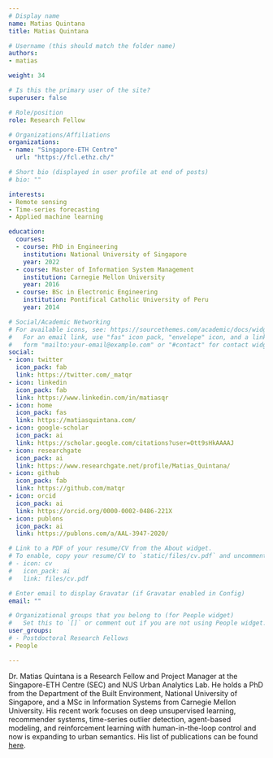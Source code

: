 ```yaml
---
# Display name
name: Matias Quintana
title: Matias Quintana

# Username (this should match the folder name)
authors:
- matias

weight: 34

# Is this the primary user of the site?
superuser: false

# Role/position
role: Research Fellow

# Organizations/Affiliations
organizations:
- name: "Singapore-ETH Centre"
  url: "https://fcl.ethz.ch/"

# Short bio (displayed in user profile at end of posts)
# bio: ""

interests:
- Remote sensing
- Time-series forecasting
- Applied machine learning

education:
  courses:
  - course: PhD in Engineering
    institution: National University of Singapore
    year: 2022
  - course: Master of Information System Management
    institution: Carnegie Mellon University
    year: 2016
  - course: BSc in Electronic Engineering
    institution: Pontifical Catholic University of Peru
    year: 2014

# Social/Academic Networking
# For available icons, see: https://sourcethemes.com/academic/docs/widgets/#icons
#   For an email link, use "fas" icon pack, "envelope" icon, and a link in the
#   form "mailto:your-email@example.com" or "#contact" for contact widget.
social:
- icon: twitter
  icon_pack: fab
  link: https://twitter.com/_matqr
- icon: linkedin
  icon_pack: fab
  link: https://www.linkedin.com/in/matiasqr
- icon: home
  icon_pack: fas
  link: https://matiasquintana.com/
- icon: google-scholar
  icon_pack: ai
  link: https://scholar.google.com/citations?user=Ott9sHkAAAAJ
- icon: researchgate
  icon_pack: ai
  link: https://www.researchgate.net/profile/Matias_Quintana/
- icon: github
  icon_pack: fab
  link: https://github.com/matqr
- icon: orcid
  icon_pack: ai
  link: https://orcid.org/0000-0002-0486-221X
- icon: publons
  icon_pack: ai
  link: https://publons.com/a/AAL-3947-2020/

# Link to a PDF of your resume/CV from the About widget.
# To enable, copy your resume/CV to `static/files/cv.pdf` and uncomment the lines below.
# - icon: cv
#   icon_pack: ai
#   link: files/cv.pdf

# Enter email to display Gravatar (if Gravatar enabled in Config)
email: ""

# Organizational groups that you belong to (for People widget)
#   Set this to `[]` or comment out if you are not using People widget.
user_groups:
# - Postdoctoral Research Fellows
- People

---
```

Dr. Matias Quintana is a Research Fellow and Project Manager at the Singapore-ETH Centre (SEC) and NUS Urban Analytics Lab.
He holds a PhD from the Department of the Built Environment, National University of Singapore, and a MSc in Information Systems from Carnegie Mellon University.
His recent work focuses on deep unsupervised learning, recommender systems, time-series outlier detection, agent-based modeling, and reinforcement learning with human-in-the-loop control and now is expanding to urban semantics.
His list of publications can be found [here](https://matiasquintana.com/publications/).

